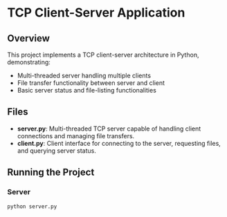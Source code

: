 # TCP Client-Server Application

## Overview
This project implements a TCP client-server architecture in Python, demonstrating:
- Multi-threaded server handling multiple clients
- File transfer functionality between server and client
- Basic server status and file-listing functionalities

## Files
- **server.py**: Multi-threaded TCP server capable of handling client connections and managing file transfers.
- **client.py**: Client interface for connecting to the server, requesting files, and querying server status.

## Running the Project

### Server
```bash
python server.py
